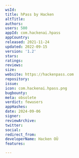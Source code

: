 ```yaml
---
wsId: 
title: hPass by Hacken
altTitle: 
authors: 
users: 500
appId: com.hackenai.hpass
appCountry: 
released: 2021-11-24
updated: 2022-09-15
version: '1.2'
stars: 
ratings: 
reviews: 
size: 
website: https://hackenpass.com
repository: 
issue: 
icon: com.hackenai.hpass.png
bugbounty: 
meta: obsolete
verdict: fewusers
appHashes: 
date: 2024-09-06
signer: 
reviewArchive: 
twitter: 
social: 
redirect_from: 
developerName: Hacken OÜ
features: 

---
```


